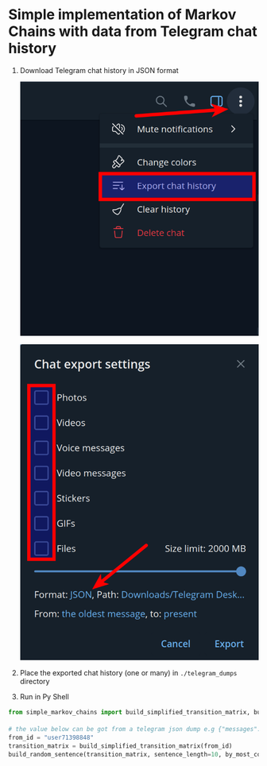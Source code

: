 # Simple implementation of Markov Chains with data from Telegram chat history

1. Download Telegram chat history in JSON format

    ![](./docs/001.png)

    ![](./docs/002.png)

2. Place the exported chat history (one or many) in `./telegram_dumps` directory

3. Run in Py Shell
```python
from simple_markov_chains import build_simplified_transition_matrix, build_random_sentence

# the value below can be got from a telegram json dump e.g {"messages": [{"from_id": "user71398848", ...}, ...]
from_id = "user71398848"
transition_matrix = build_simplified_transition_matrix(from_id)
build_random_sentence(transition_matrix, sentence_length=10, by_most_common=5)
```
